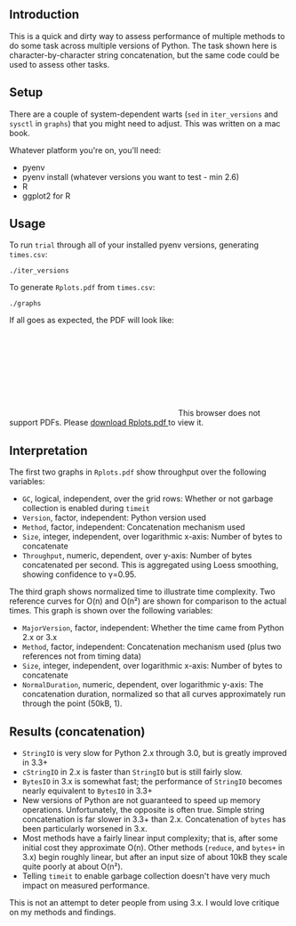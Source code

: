 ## Introduction

This is a quick and dirty way to assess performance of multiple methods to do some task across 
multiple versions of Python. The task shown here is character-by-character string concatenation, 
but the same code could be used to assess other tasks.

## Setup

There are a couple of system-dependent warts (`sed` in `iter_versions` and `sysctl` in `graphs`) 
that you might need to adjust. This was written on a mac book.

Whatever platform you're on, you'll need:

- pyenv
- pyenv install (whatever versions you want to test - min 2.6)
- R
- ggplot2 for R

## Usage

To run `trial` through all of your installed pyenv versions, generating `times.csv`:

    ./iter_versions

To generate `Rplots.pdf` from `times.csv`:

    ./graphs

If all goes as expected, the PDF will look like:

<object type="application/pdf" data="https://raw.githubusercontent.com/reinderien/py-cat-times/master/Rplots.pdf">
  <embed src="https://raw.githubusercontent.com/reinderien/py-cat-times/master/Rplots.pdf">
    This browser does not support PDFs. Please
    <a href="https://raw.githubusercontent.com/reinderien/py-cat-times/master/Rplots.pdf">
      download Rplots.pdf
    </a> to view it.
  </embed>
</object>

## Interpretation

The first two graphs in `Rplots.pdf` show throughput over the following variables:

- `GC`, logical, independent, over the grid rows: Whether or not garbage collection is enabled 
  during `timeit`
- `Version`, factor, independent: Python version used
- `Method`, factor, independent: Concatenation mechanism used
- `Size`, integer, independent, over logarithmic x-axis: Number of bytes to concatenate 
- `Throughput`, numeric, dependent, over y-axis: Number of bytes concatenated per second. This is
  aggregated using Loess smoothing, showing confidence to γ=0.95. 

The third graph shows normalized time to illustrate time complexity. Two reference curves for O(n) 
and O(n²) are shown for comparison to the actual times. This graph is shown over the following 
variables:

- `MajorVersion`, factor, independent: Whether the time came from Python 2.x or 3.x
- `Method`, factor, independent: Concatenation mechanism used (plus two references not from 
  timing data)
- `Size`, integer, independent, over logarithmic x-axis: Number of bytes to concatenate 
- `NormalDuration`, numeric, dependent, over logarithmic y-axis: The concatenation duration, 
  normalized so that all curves approximately run through the point (50kB, 1).

## Results (concatenation)

- `StringIO` is very slow for Python 2.x through 3.0, but is greatly improved in 3.3+
- `cStringIO` in 2.x is faster than `StringIO` but is still fairly slow.
- `BytesIO` in 3.x is somewhat fast; the performance of `StringIO` becomes nearly equivalent to 
  `BytesIO` in 3.3+
- New versions of Python are not guaranteed to speed up memory operations. Unfortunately, the 
  opposite is often true. Simple string concatenation is far slower in 3.3+ than 2.x. 
  Concatenation of `bytes` has been particularly worsened in 3.x.
- Most methods have a fairly linear input complexity; that is, after some initial cost they
  approximate O(n). Other methods (`reduce`, and `bytes+` in 3.x) begin roughly linear, but 
  after an input size of about 10kB they scale quite poorly at about O(n²).
- Telling `timeit` to enable garbage collection doesn't have very much impact on measured 
  performance.

This is not an attempt to deter people from using 3.x. I would love critique on my methods and
findings.
